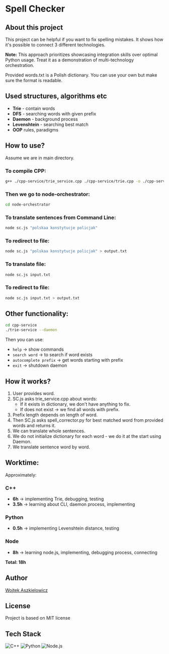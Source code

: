 # Spell Checker

## About this project
This project can be helpful if you want to fix spelling mistakes.
It shows how it's possible to connect 3 different technologies.

**Note:** This approach prioritizes showcasing integration skills over optimal Python usage. Treat it as a demonstration of multi-technology orchestration.

Provided words.txt is a Polish dictionary.
You can use your own but make sure the format is readable.

## Used structures, algorithms etc
- **Trie** - contain words
- **DFS** - searching words with given prefix
- **Daemon** - background process
- **Levenshtein** - searching best match
- **OOP** rules, paradigms

## How to use?
Assume we are in main directory.

### To compile CPP:
```bash
g++ ./cpp-service/trie_service.cpp ./cpp-service/trie.cpp -o ./cpp-service/trie_service
```

### Then we go to node-orchestrator:
```bash
cd node-orchestrator
```

### To translate sentences from Command Line:
```bash
node sc.js "polskaa konstytucje policjak"
```

### To redirect to file:
```bash
node sc.js "polskaa konstytucje policjak" > output.txt
```

### To translate file:
```bash
node sc.js input.txt
```

### To redirect to file:
```bash
node sc.js input.txt > output.txt
```

## Other functionality:
```bash
cd cpp-service
./trie-service --daemon
```

Then you can use:
- `help` → show commands
- `search word` → to search if word exists
- `autocomplete prefix` → get words starting with prefix
- `exit` → shutdown daemon

## How it works?
1. User provides word.
2. SC.js asks trie_service.cpp about words:
   - If it exists in dictionary, we don't have anything to fix.
   - If does not exist → we find all words with prefix.
3. Prefix length depends on length of word.
4. Then SC.js asks spell_corrector.py for best matched word from provided words and returns it.
5. We can translate whole sentences.
6. We do not initialize dictionary for each word - we do it at the start using Daemon.
7. We translate sentence word by word.

## Worktime:
Approximately:

### C++
- **6h** → implementing Trie, debugging, testing
- **3.5h** → learning about CLI, daemon process, implementing

### Python
- **0.5h** → implementing Levenshtein distance, testing

### Node
- **8h** → learning node.js, implementing, debugging process, connecting

**Total: 18h**

## Author
[Wojtek Aszkielowicz](https://github.com/aszkiel71)

## License
Project is based on MIT license

## Tech Stack
![C++](https://img.shields.io/badge/C%2B%2B-00599C?style=for-the-badge&logo=c%2B%2B&logoColor=white)
![Python](https://img.shields.io/badge/Python-3776AB?style=for-the-badge&logo=python&logoColor=white)
![Node.js](https://img.shields.io/badge/Node.js-43853D?style=for-the-badge&logo=node.js&logoColor=white)
